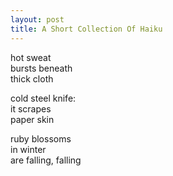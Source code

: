 ```yaml
---
layout: post
title: A Short Collection Of Haiku
---
```

hot sweat  
bursts beneath  
thick cloth  


cold steel knife:  
it scrapes  
paper skin  


ruby blossoms  
in winter  
are falling, falling  

